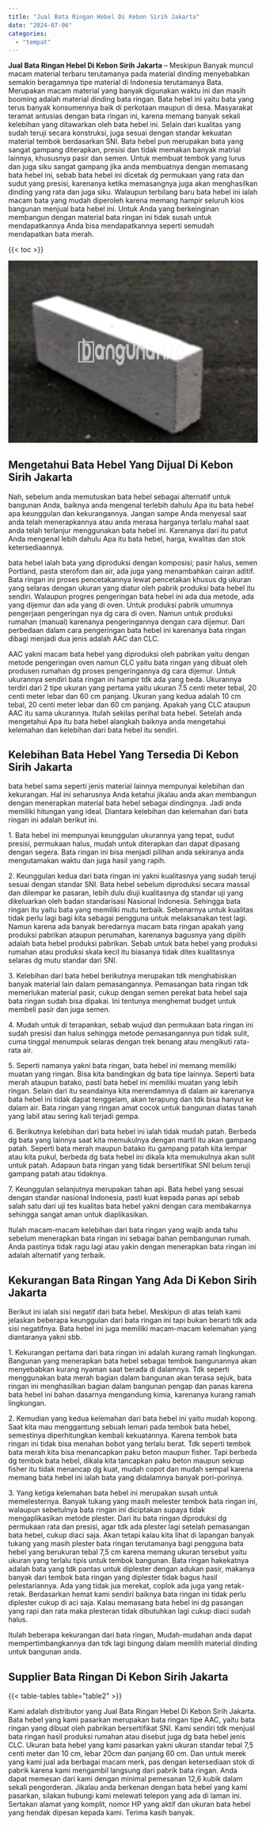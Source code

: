 ```yaml
---
title: "Jual Bata Ringan Hebel Di Kebon Sirih Jakarta"
date: "2024-07-06"
categories: 
  - "tempat"
---
```


**Jual Bata Ringan Hebel Di Kebon Sirih Jakarta** – Meskipun Banyak muncul macam material terbaru terutamanya pada material dinding menyebabkan semakin beragamnya tipe material di Indonesia terutamanya Bata. Merupakan macam material yang banyak digunakan waktu ini dan masih booming adalah material dinding bata ringan. Bata hebel ini yaitu bata yang terus banyak konsumennya baik di perkotaan maupun di desa. Masyarakat teramat antusias dengan bata ringan ini, karena memang banyak sekali kelebihan yang ditawarkan oleh bata hebel ini. Selain dari kualitas yang sudah teruji secara konstruksi, juga sesuai dengan standar kekuatan material tembok berdasarkan SNI. Bata hebel pun merupakan bata yang sangat gampang diterapkan, presisi dan tidak memakan banyak matrial lainnya, khususnya pasir dan semen. Untuk membuat tembok yang lurus dan juga siku sangat gampang jika anda membuatnya dengan memasang bata hebel ini, sebab bata hebel ini dicetak dg permukaan yang rata dan sudut yang presisi, karenanya ketika memasangnya juga akan menghasilkan dinding yang rata dan juga siku. Walaupun terbilang baru bata hebel ini ialah macam bata yang mudah diperoleh karena memang hampir seluruh kios bangunan menjual bata hebel ini. Untuk Anda yang berkeinginan membangun dengan material bata ringan ini tidak susah untuk mendapatkannya Anda bisa mendapatkannya seperti semudah mendapatkan bata merah.

{{< toc >}}

![Jual Bata Ringan Hebel Di Kebon Sirih Jakarta](/images/jual-hebel-murah-28.png)

## Mengetahui Bata Hebel Yang Dijual Di Kebon Sirih Jakarta

Nah, sebelum anda memutuskan bata hebel sebagai alternatif untuk bangunan Anda, baiknya anda mengenal terlebih dahulu Apa itu bata hebel apa keunggulan dan kekurangannya. Jangan sampe Anda menyesal saat anda telah menerapkannya atau anda merasa harganya terlalu mahal saat anda telah terlanjur menggunakan bata hebel ini. Karenanya dari itu patut Anda mengenal lebih dahulu Apa itu bata hebel, harga, kwalitas dan stok ketersediaannya.

bata hebel ialah bata yang diproduksi dengan komposisi; pasir halus, semen Portland, pasta sterofom dan air, ada juga yang menambahkan cairan aditif. Bata ringan ini proses pencetakannya lewat pencetakan khusus dg ukuran yang selaras dengan ukuran yang diatur oleh pabrik produksi bata hebel itu sendiri. Walaupun progres pengeringan bata hebel ini ada dua metode, ada yang dijemur dan ada yang di oven. Untuk produksi pabrik umumnya pengerjaan pengeringan nya dg cara di oven. Namun untuk produksi rumahan (manual) karenanya pengeringannya dengan cara dijemur. Dari perbedaan dalam cara pengeringan bata hebel ini karenanya bata ringan dibagi menjadi dua jenis adalah AAC dan CLC.

AAC yakni macam bata hebel yang diproduksi oleh pabrikan yaitu dengan metode pengeringan oven namun CLC yaitu bata ringan yang dibuat oleh produsen rumahan dg proses pengeringannya dg cara dijemur. Untuk ukurannya sendiri bata ringan ini hampir tdk ada yang beda. Ukurannya terdiri dari 2 tipe ukuran yang pertama yaitu ukuran 7.5 centi meter tebal, 20 centi meter lebar dan 60 cm panjang. Ukuran yang kedua adalah 10 cm tebal, 20 centi meter lebar dan 60 cm panjang. Apakah yang CLC ataupun AAC itu sama ukurannya. Itulah sekilas perihal bata hebel. Setelah anda mengetahui Apa itu bata hebel alangkah baiknya anda mengetahui kelemahan dan kelebihan dari bata hebel itu sendiri.

## Kelebihan Bata Hebel Yang Tersedia Di Kebon Sirih Jakarta

bata hebel sama seperti jenis material lainnya mempunyai kelebihan dan kekurangan. Hal ini seharusnya Anda ketahui jikalau anda akan membangun dengan menerapkan material bata hebel sebagai dindingnya. Jadi anda memiliki hitungan yang ideal. Diantara kelebihan dan kelemahan dari bata ringan ini adalah berikut ini.

1\. Bata hebel ini mempunyai keunggulan ukurannya yang tepat, sudut presisi, permukaan halus, mudah untuk diterapkan dan dapat dipasang dengan segera. Bata ringan ini bisa menjadi pilihan anda sekiranya anda mengutamakan waktu dan juga hasil yang rapih.

2\. Keunggulan kedua dari bata ringan ini yakni kualitasnya yang sudah teruji sesuai dengan standar SNI. Bata hebel sebelum diproduksi secara massal dan dilempar ke pasaran, lebih dulu diuji kualitasnya dg standar uji yang dikeluarkan oleh badan standarisasi Nasional Indonesia. Sehingga bata ringan itu yaitu bata yang memiliki mutu terbaik. Sebenarnya untuk kualitas tidak perlu lagi bagi kita sebagai pengguna untuk melaksanakan test lagi. Namun karena ada banyak beredarnya macam bata ringan apakah yang produksi pabrikan ataupun perumahan, karenanya bagusnya yang dipilih adalah bata hebel produksi pabrikan. Sebab untuk bata hebel yang produksi rumahan atau produksi skala kecil itu biasanya tidak dites kualitasnya selaras dg mutu standar dari SNI.

3\. Kelebihan dari bata hebel berikutnya merupakan tdk menghabiskan banyak material lain dalam pemasangannya. Pemasangan bata ringan tdk memerlukan material pasir, cukup dengan semen perekat bata hebel saja bata ringan sudah bisa dipakai. Ini tentunya menghemat budget untuk membeli pasir dan juga semen.

4\. Mudah untuk di terapankan, sebab wujud dan permukaan bata ringan ini sudah presisi dan halus sehingga metode pemasangannya pun tidak sulit, cuma tinggal menumpuk selaras dengan trek benang atau mengikuti rata-rata air.

5\. Seperti namanya yakni bata ringan, bata hebel ini memang memiliki muatan yang ringan. Bisa kita bandingkan dg bata tipe lainnya. Seperti bata merah ataupun batako, pasti bata hebel ini memiliki muatan yang lebih ringan. Selain dari itu seandainya kita merendamnya di dalam air karenanya bata hebel ini tidak dapat tenggelam, akan terapung dan tdk bisa hanyut ke dalam air. Bata ringan yang ringan amat cocok untuk bangunan diatas tanah yang labil atau sering kali terjadi gempa.

6\. Berikutnya kelebihan dari bata hebel ini ialah tidak mudah patah. Berbeda dg bata yang lainnya saat kita memukulnya dengan martil itu akan gampang patah. Seperti bata merah maupun batako itu gampang patah kita lempar atau kita pukul, berbeda dg bata hebel ini dikala kita memukulnya akan sulit untuk patah. Adapaun bata ringan yang tidak bersertifikat SNI belum teruji gampang patah atau tidaknya.

7\. Keunggulan selanjutnya merupakan tahan api. Bata hebel yang sesuai dengan standar nasional Indonesia, pasti kuat kepada panas api sebab salah satu dari uji tes kualitas bata hebel yakni dengan cara membakarnya sehingga sangat aman untuk diaplikasikan.

Itulah macam-macam kelebihan dari bata ringan yang wajib anda tahu sebelum menerapkan bata ringan ini sebagai bahan pembangunan rumah. Anda pastinya tidak ragu lagi atau yakin dengan menerapkan bata ringan ini adalah alternatif yang terbaik.

## Kekurangan Bata Ringan Yang Ada Di Kebon Sirih Jakarta

Berikut ini ialah sisi negatif dari bata hebel. Meskipun di atas telah kami jelaskan beberapa keunggulan dari bata ringan ini tapi bukan berarti tdk ada sisi negatifnya. Bata hebel ini juga memiliki macam-macam kelemahan yang diantaranya yakni sbb.

1\. Kekurangan pertama dari bata ringan ini adalah kurang ramah lingkungan. Bangunan yang menerapkan bata hebel sebagai tembok bangunannya akan menyebabkan kurang nyaman saat berada di dalamnya. Tdk seperti menggunakan bata merah bagian dalam bangunan akan terasa sejuk, bata ringan ini menghasilkan bagian dalam bangunan pengap dan panas karena bata hebel ini bahan dasarnya mengandung kimia, karenanya kurang ramah lingkungan.

2\. Kemudian yang kedua kelemahan dari bata hebel ini yaitu mudah kopong. Saat kita mau menggantung sebuah lemari pada tembok bata hebel, semestinya diperhitungkan kembali kekuatannya. Karena tembok bata ringan ini tidak bisa menahan bobot yang terlalu berat. Tdk seperti tembok bata merah kita bisa menancapkan paku beton maupun fisher. Tapi berbeda dg tembok bata hebel, dikala kita tancapkan paku beton maupun sekrup fisher itu tidak menancap dg kuat, mudah copot dan mudah sempal karena memang bata hebel ini ialah bata yang didalamnya banyak pori-porinya.

3\. Yang ketiga kelemahan bata hebel ini merupakan susah untuk memelesternya. Banyak tukang yang masih melester tembok bata ringan ini, walaupun sebetulnya bata ringan ini diciptakan supaya tidak mengaplikasikan metode plester. Dari itu bata ringan diproduksi dg permukaan rata dan presisi, agar tdk ada plester lagi setelah pemasangan bata hebel, cukup diaci saja. Akan tetapi kalau kita lihat di lapangan banyak tukang yang masih plester bata ringan terutamanya bagi pengguna bata hebel yang berukuran tebal 7,5 cm karena memang ukuran tersebut yaitu ukuran yang terlalu tipis untuk tembok bangunan. Bata ringan hakekatnya adalah bata yang tdk pantas untuk diplester dengan adukan pasir, makanya banyak dari tembok bata ringan yang diplester tidak bagus hasil pelestariannya. Ada yang tidak jua merekat, coplok ada juga yang retak-retak. Berdasarkan hemat kami sendiri baiknya bata ringan ini tidak perlu diplester cukup di aci saja. Kalau memasang bata hebel ini dg pasangan yang rapi dan rata maka plesteran tidak dibutuhkan lagi cukup diaci sudah halus.

Itulah beberapa kekurangan dari bata ringan, Mudah-mudahan anda dapat mempertimbangkannya dan tdk lagi bingung dalam memilih material dinding untuk bangunan anda.

## Supplier Bata Ringan Di Kebon Sirih Jakarta

{{< table-tables table="table2" >}}

Kami adalah distributor yang Jual Bata Ringan Hebel Di Kebon Sirih Jakarta. Bata hebel yang kami pasarkan merupakan bata ringan tipe AAC, yaitu bata ringan yang dibuat oleh pabrikan bersertifikat SNI. Kami sendiri tdk menjual bata ringan hasil produksi rumahan atau disebut juga dg bata hebel jenis CLC. Ukuran bata hebel yang kami pasarkan yakni ukuran standar tebal 7,5 centi meter dan 10 cm, lebar 20cm dan panjang 60 cm. Dan untuk merek yang kami jual ada berbagai macam merk, pas dengan ketersediaan stok di pabrik karena kami mengambil langsung dari pabrik bata ringan. Anda dapat memesan dari kami dengan minimal pemesanan 12,6 kubik dalam sekali pengorderan. Jikalau anda berkenan dengan bata hebel yang kami pasarkan, silakan hubungi kami melewati telepon yang ada di laman ini. Sertakan alamat yang komplit, nomor HP yang aktif dan ukuran bata hebel yang hendak dipesan kepada kami. Terima kasih banyak.
